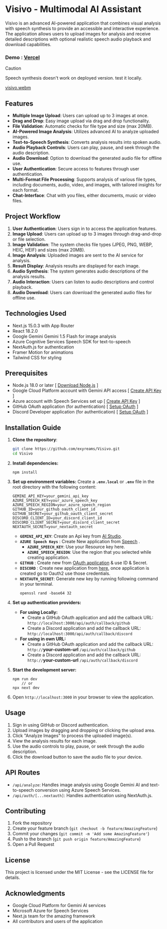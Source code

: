 # Visivo - Multimodal AI Assistant

Visivo is an advanced AI-powered application that combines visual analysis with speech synthesis to provide an
accessible and interactive experience. The application allows users to upload images for analysis and receive detailed
descriptions with optional realistic speech audio playback and download capabilities.

### Demo : [**Vercel**](https://visivo.vercel.app/)
> [!CAUTION]
> Speech synthesis doesn't work on deployed version. test it locally.

[visivo.webm](https://github.com/user-attachments/assets/49788b6d-df89-427a-9e38-9b2a49dd1d30)


## Features

- **Multiple Image Upload**: Users can upload up to 3 images at once.
- **Drag and Drop**: Easy image upload via drag and drop functionality.
- **File Validation**: Automatic checks for file type and size (max 20MB).
- **AI-Powered Image Analysis**: Utilizes advanced AI to analyze uploaded images.
- **Text-to-Speech Synthesis**: Converts analysis results into spoken audio.
- **Audio Playback Controls**: Users can play, pause, and seek through the audio description.
- **Audio Download**: Option to download the generated audio file for offline use.
- **User Authentication**: Secure access to features through user authentication.
- **Multi-Format File Processing**: Supports analysis of various file types, including documents, audio, video, and
  images, with tailored insights for each format.
- **Chat-Interface**: Chat with you files, either documents, music or video files.

## Project Workflow

1. **User Authentication**: Users sign in to access the application features.
2. **Image Upload**: Users can upload up to 3 images through drag-and-drop or file selection.
3. **Image Validation**: The system checks file types (JPEG, PNG, WEBP, HEIC, HEIF) and sizes (max 20MB).
4. **Image Analysis**: Uploaded images are sent to the AI service for analysis.
5. **Result Display**: Analysis results are displayed for each image.
6. **Audio Synthesis**: The system generates audio descriptions of the analysis results.
7. **Audio Interaction**: Users can listen to audio descriptions and control playback.
8. **Audio Download**: Users can download the generated audio files for offline use.

## Technologies Used

- Next.js 15.0.3 with App Router
- React 18.2.0
- Google Gemini Gemini 1.5 Flash for image analysis
- Azure Cognitive Services Speech SDK for text-to-speech
- NextAuth.js for authentication
- Framer Motion for animations
- Tailwind CSS for styling

## Prerequisites

- Node.js 18.0 or later [ [Download Node.js](https://nodejs.org/en/download/package-manager) ]
- Google Cloud Platform account with Gemini API access [ [Create API Key](https://aistudio.google.com/apikey) ]
- Azure account with Speech Services set up [ [Create API Key](https://speech.microsoft.com/portal/speechtotexttool) ]
- GitHub OAuth application (for authentication) [ [Setup OAuth](https://github.com/settings/developers) ]
- Discord Developer application (for authentication) [ [Setup OAuth](https://discord.com/developers/applications) ]

## Installation Guide

1. **Clone the repository**:
   ```bash
   git clone https://github.com/exyreams/Visivo.git
   cd Visivo
2. **Install dependencies:**

   ```shellscript
   npm install
   ```


3. **Set up environment variables:**
   Create a **`.env.local`** or **`.env`** file in the root directory with the following content:
   ```plaintext
   GEMINI_API_KEY=your_gemini_api_key
   AZURE_SPEECH_KEY=your_azure_speech_key
   AZURE_SPEECH_REGION=your_azure_speech_region
   GITHUB_ID=your_github_oauth_client_id
   GITHUB_SECRET=your_github_oauth_client_secret
   DISCORD_CLIENT_ID=your_discord_client_id
   DISCORD_CLIENT_SECRET=your_discord_client_secret
   NEXTAUTH_SECRET=your_nextauth_secret
   ```
    - **`GEMINI_API_KEY`**: Create an Api key from [AI Studio](https://aistudio.google.com/apikey).
    - **`AZURE Speech Keys`** :
      Create New application from [Speech](https://speech.microsoft.com/portal/speechtotexttool)    .
        - **`AZURE_SPEECH_KEY`**: Use your Resource key here.
        - **`AZURE_SPEECH_REGION`**: Use the region that you selected while creating application.
    - **`GITHUB`**    : Create new from [OAuth application](https://github.com/settings/developers) & use ID & Secret.
    - **`DISCORD`** : Create new application from [here](https://discord.com/developers/applications), once application
      is created go to Oauth2 use those credentials.
    - **`NEXTAUTH_SECRET`**: Generate new key by running following command in your terminal.
      ```shellscript
      openssl rand -base64 32
      ```
4. **Set up authentication providers:**
    - **For using Locally:**
        - Create a GitHub OAuth application and add the callback URL: `http://localhost:3000/api/auth/callback/github`
        - Create a Discord application and add the callback URL: `http://localhost:3000/api/auth/callback/discord`
    - **For using in own URL:**
        - Create a GitHub OAuth application and add the callback URL: `http://`**your-custom-url**
          `/api/auth/callback/github`
        - Create a Discord application and add the callback URL: `http://`**your-custom-url**
          `/api/auth/callback/discord`

5. **Start the development server:**
   ```shellscript
   npm run dev
       // or
   npx next dev
   ```

6. Open `http://localhost:3000` in your browser to view the application.

## Usage

1. Sign in using GitHub or Discord authentication.
2. Upload images by dragging and dropping or clicking the upload area.
3. Click "Analyze Images" to process the uploaded image(s).
4. View the analysis results for each image.
5. Use the audio controls to play, pause, or seek through the audio description.
6. Click the download button to save the audio file to your device.

## API Routes

- `/api/analyze`: Handles image analysis using Google Gemini AI and text-to-speech conversion using Azure Speech
  Services.
- `/api/auth/[...nextauth]`: Handles authentication using NextAuth.js.

## Contributing

1. Fork the repository
2. Create your feature branch (`git checkout -b feature/AmazingFeature`)
3. Commit your changes (`git commit -m 'Add some AmazingFeature'`)
4. Push to the branch (`git push origin feature/AmazingFeature`)
5. Open a Pull Request

## License

This project is licensed under the MIT License - see the LICENSE file for details.

## Acknowledgments

- Google Cloud Platform for Gemini AI services
- Microsoft Azure for Speech Services
- Next.js team for the amazing framework
- All contributors and users of the application

